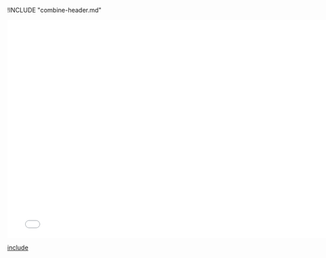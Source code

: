 !INCLUDE "combine-header.md"

<iframe src="../../misc-combine.html" width="770" height="500" frameBorder="0" seamless="seamless">
</iframe>

[include](../../misc-combine.html)

